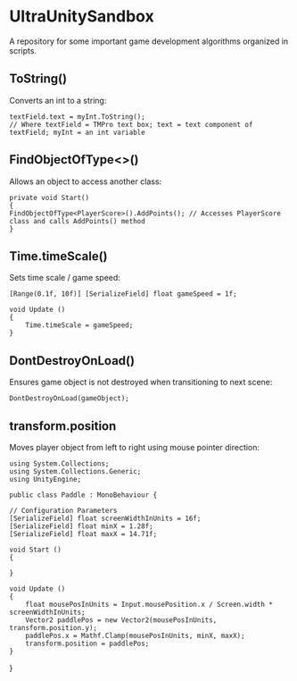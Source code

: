 # UltraUnitySandbox
A repository for some important game development algorithms organized in scripts.

## ToString()
Converts an int to a string:

    textField.text = myInt.ToString();
    // Where textField = TMPro text box; text = text component of textField; myInt = an int variable
        
## FindObjectOfType<>()
Allows an object to access another class:

    private void Start()
    {
	FindObjectOfType<PlayerScore>().AddPoints(); // Accesses PlayerScore class and calls AddPoints() method
    }

## Time.timeScale()
Sets time scale / game speed:
    
    [Range(0.1f, 10f)] [SerializeField] float gameSpeed = 1f;

	void Update () 
    {
        Time.timeScale = gameSpeed;
    }

## DontDestroyOnLoad()
Ensures game object is not destroyed when transitioning to next scene:

	DontDestroyOnLoad(gameObject);

## transform.position
Moves player object from left to right using mouse pointer direction:

    using System.Collections;
    using System.Collections.Generic;
    using UnityEngine;

    public class Paddle : MonoBehaviour {

    // Configuration Parameters
    [SerializeField] float screenWidthInUnits = 16f;
    [SerializeField] float minX = 1.28f;
    [SerializeField] float maxX = 14.71f;

	void Start () 
    {
		
	}
	
	void Update () 
    {
        float mousePosInUnits = Input.mousePosition.x / Screen.width * screenWidthInUnits;
        Vector2 paddlePos = new Vector2(mousePosInUnits, transform.position.y);
        paddlePos.x = Mathf.Clamp(mousePosInUnits, minX, maxX);
        transform.position = paddlePos;
	}
}
